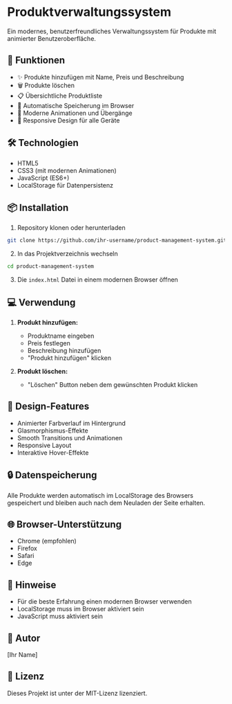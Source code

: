 # Produktverwaltungssystem

Ein modernes, benutzerfreundliches Verwaltungssystem für Produkte mit animierter Benutzeroberfläche.

## 🚀 Funktionen

- ✨ Produkte hinzufügen mit Name, Preis und Beschreibung
- 🗑️ Produkte löschen
- 📋 Übersichtliche Produktliste
- 💾 Automatische Speicherung im Browser
- 🎨 Moderne Animationen und Übergänge
- 📱 Responsive Design für alle Geräte

## 🛠️ Technologien

- HTML5
- CSS3 (mit modernen Animationen)
- JavaScript (ES6+)
- LocalStorage für Datenpersistenz

## 📦 Installation

1. Repository klonen oder herunterladen
```bash
git clone https://github.com/ihr-username/product-management-system.git
```

2. In das Projektverzeichnis wechseln
```bash
cd product-management-system
```

3. Die `index.html` Datei in einem modernen Browser öffnen

## 💻 Verwendung

1. **Produkt hinzufügen:**
   - Produktname eingeben
   - Preis festlegen
   - Beschreibung hinzufügen
   - "Produkt hinzufügen" klicken

2. **Produkt löschen:**
   - "Löschen" Button neben dem gewünschten Produkt klicken

## 🎨 Design-Features

- Animierter Farbverlauf im Hintergrund
- Glasmorphismus-Effekte
- Smooth Transitions und Animationen
- Responsive Layout
- Interaktive Hover-Effekte

## 🔒 Datenspeicherung

Alle Produkte werden automatisch im LocalStorage des Browsers gespeichert und bleiben auch nach dem Neuladen der Seite erhalten.

## 🌐 Browser-Unterstützung

- Chrome (empfohlen)
- Firefox
- Safari
- Edge

## 📝 Hinweise

- Für die beste Erfahrung einen modernen Browser verwenden
- LocalStorage muss im Browser aktiviert sein
- JavaScript muss aktiviert sein

## 👥 Autor

[Ihr Name]

## 📄 Lizenz

Dieses Projekt ist unter der MIT-Lizenz lizenziert. 